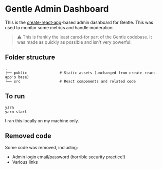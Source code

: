 # Gentle Admin Dashboard

This is the [create-react-app](https://reactjs.org/docs/create-a-new-react-app.html)-based admin dashboard for Gentle. This was used to monitor some metrics and handle moderation.

> ⚠️ This is frankly the least cared-for part of the Gentle codebase. It was made as quickly as possible and isn't very powerful.

## Folder structure

```
.
├── public               # Static assets (unchanged from create-react-app's base)
└── src                  # React components and related code
```

## To run

```
yarn
yarn start
```

I ran this locally on my machine only.

## Removed code

Some code was removed, including:

- Admin login email/password (horrible security practice!)
- Various links
